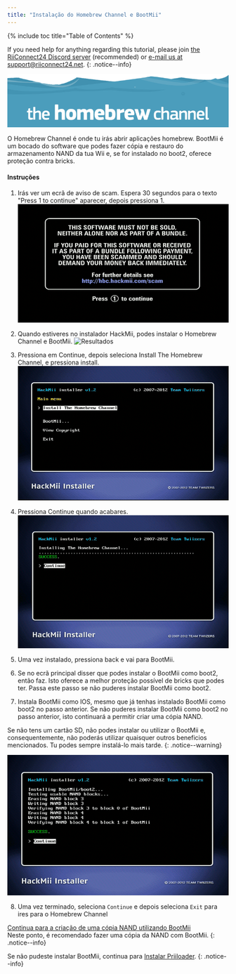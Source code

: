 ```yaml
---
title: "Instalação do Homebrew Channel e BootMii"
---
```


{% include toc title="Table of Contents" %}

If you need help for anything regarding this tutorial, please join [the RiiConnect24 Discord server](https://discord.gg/rc24) (recommended) or [e-mail us at support@riiconnect24.net](mailto:support@riiconnect24.net).
{: .notice--info}

![HBC Logo](/images/hbc.png)

O Homebrew Channel é onde tu irás abrir aplicações homebrew. BootMii é um bocado do software que podes fazer cópia e restauro do armazenamento NAND da tua Wii e, se for instalado no boot2, oferece proteção contra bricks.

#### Instruções

1. Irás ver um ecrã de aviso de scam. Espera 30 segundos para o texto "Press 1 to continue" aparecer, depois pressiona 1. ![Scam Screen](/images/Wii/ScamScreen.png)

2. Quando estiveres no instalador HackMii, podes instalar o Homebrew Channel e BootMii. ![Resultados](/images/Wii/Results.png)

3. Pressiona em Continue, depois seleciona Install The Homebrew Channel, e pressiona install. ![Install the Homebrew Channel](/images/Wii/InstallHomebrewChannel.png)

4. Pressiona Continue quando acabares. ![Success Installing the Homebrew Channel](/images/Wii/SuccessHBC.png)

5. Uma vez instalado, pressiona back e vai para BootMii.
6. Se no ecrã principal disser que podes instalar o BootMii como boot2, então faz. Isto oferece a melhor proteção possível de bricks que podes ter. Passa este passo se não puderes instalar BootMii como boot2.
7. Instala BootMii como IOS, mesmo que já tenhas instalado BootMii como boot2 no passo anterior. Se não puderes instalar BootMii como boot2 no passo anterior, isto continuará a permitir criar uma cópia NAND.

Se não tens um cartão SD, não podes instalar ou utilizar o BootMii e, consequentemente, não poderás utilizar quaisquer outros beneficios mencionados. Tu podes sempre instalá-lo mais tarde.
{: .notice--warning}

![BootMii Installation](/images/Wii/InstallBootMii.png)

8. Uma vez terminado, seleciona `Continue` e depois seleciona `Exit` para ires para o Homebrew Channel

[Continua para a criação de uma cópia NAND utilizando BootMii](bootmii)<br> Neste ponto, é recomendado fazer uma cópia da NAND com BootMii.
{: .notice--info}

Se não pudeste instalar BootMii, continua para [Instalar Priiloader](priiloader).
{: .notice--info}
